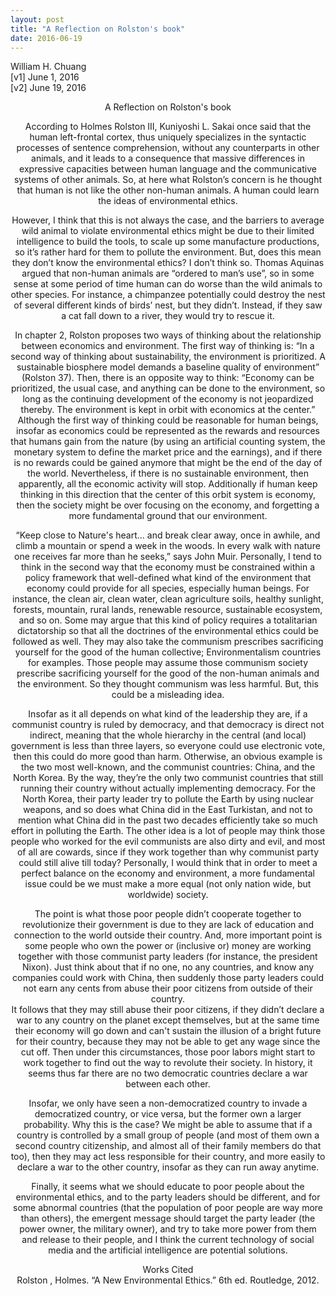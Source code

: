 ```yaml
---
layout: post
title: "A Reflection on Rolston's book"
date: 2016-06-19
---
```

William H. Chuang<br>
[v1] June 1, 2016 <br>
[v2] June 19, 2016<br>

<center>A Reflection on Rolston's book<br>

According to Holmes Rolston III, Kuniyoshi L. Sakai once said that the human left-frontal cortex, thus uniquely specializes in the syntactic processes of sentence comprehension, without any counterparts in other animals, and it leads to a consequence that massive differences in expressive capacities between human language and the communicative systems of other animals. So, at here what Rolston’s concern is he thought that human is not like the other non-human animals. A human could learn the ideas of environmental ethics. <br>

However, I think that this is not always the case, and the barriers to average wild animal to violate environmental ethics might be due to their limited intelligence to build the tools, to scale up some manufacture productions, so it’s rather hard for them to pollute the environment. But, does this mean they don’t know the environmental ethics? I don’t think so. Thomas Aquinas argued that non-human animals are “ordered to man’s use”, so in some sense at some period of time human can do worse than the wild animals to other species. For instance, a chimpanzee potentially could destroy the nest of several different kinds of birds’ nest, but they didn’t. Instead, if they saw a cat fall down to a river, they would try to rescue it.<br>

In chapter 2, Rolston proposes two ways of thinking about the relationship between economics and environment. The first way of thinking is: “In a second way of thinking about sustainability, the environment is prioritized. A sustainable biosphere model demands a baseline quality of environment” (Rolston 37). Then, there is an opposite way to think: “Economy can be prioritized, the usual case, and anything can be done to the environment, so long as the continuing development of the economy is not jeopardized thereby. The environment is kept in orbit with economics at the center.” Although the first way of thinking could be reasonable for human beings, insofar as economics could be represented as the rewards and resources that humans gain from the nature (by using an artificial counting system, the monetary system to define the market price and the earnings), and if there is no rewards could be gained anymore that might be the end of the day of the world. Nevertheless, if there is no sustainable environment, then apparently, all the economic activity will stop. Additionally if human keep thinking in this direction that the center of this orbit system is economy, then the society might be over focusing on the economy, and forgetting a more fundamental ground that our environment.<br>

“Keep close to Nature's heart... and break clear away, once in awhile, and climb a mountain or spend a week in the woods. In every walk with nature one receives far more than he seeks,” says John Muir. Personally, I tend to think in the second way that the economy must be constrained within a policy framework that well-defined what kind of the environment that economy could provide for all species, especially human beings. For instance, the clean air, clean water, clean agriculture soils, healthy sunlight, forests, mountain, rural lands, renewable resource, sustainable ecosystem, and so on. Some may argue that this kind of policy requires a totalitarian dictatorship so that all the doctrines of the environmental ethics could be followed as well. They may also take the communism prescribes sacrificing yourself for the good of the human collective; Environmentalism countries for examples. Those people may assume those communism society prescribe sacrificing yourself for the good of the non-human animals and the environment. So they thought communism was less harmful. But, this could be a misleading idea. <br>

Insofar as it all depends on what kind of the leadership they are, if a communist country is ruled by democracy, and that democracy is direct not indirect, meaning that the whole hierarchy in the central (and local) government is less than three layers, so everyone could use electronic vote, then this could do more good than harm. Otherwise, an obvious example is the two most well-known, and the communist countries: China, and the North Korea. By the way, they’re the only two communist countries that still running their country without actually implementing democracy. For the North Korea, their party leader try to pollute the Earth by using nuclear weapons, and so does what China did in the East Turkistan, and not to mention what China did in the past two decades efficiently take so much effort in polluting the Earth. The other idea is a lot of people may think those people who worked for the evil communists are also dirty and evil, and most of all are cowards, since if they work together than why communist party could still alive till today? Personally, I would think that in order to meet a perfect balance on the economy and environment, a more fundamental issue could be we must make a more equal (not only nation wide, but worldwide) society. <br>

The point is what those poor people didn’t cooperate together to revolutionize their government is due to they are lack of education and connection to the world outside their country. And, more important point is some people who own the power or (inclusive or) money are working together with those communist party leaders (for instance, the president Nixon). Just think about that if no one, no any countries, and know any companies could work with China, then suddenly those party leaders could not earn any cents from abuse their poor citizens from outside of their country. <br>
It follows that they may still abuse their poor citizens, if they didn’t declare a war to any country on the planet except themselves, but at the same time their economy will go down and can't sustain the illusion of a bright future for their country, because they may not be able to get any wage since the cut off. Then under this circumstances, those poor labors might start to work together to find out the way to revolute their society. In history, it seems thus far there are no two democratic countries declare a war between each other. <br>

Insofar, we only have seen a non-democratized country to invade a democratized country, or vice versa, but the former own a larger probability. Why this is the case? We might be able to assume that if a country is controlled by a small group of people (and most of them own a second country citizenship, and almost all of their family members do that too), then they may act less responsible for their country, and more easily to declare a war to the other country, insofar as they can run away anytime.<br> 

Finally, it seems what we should educate to poor people about the environmental ethics, and to the party leaders should be different, and for some abnormal countries (that the population of poor people are way more than others), the emergent message should target the party leader (the power owner, the military owner), and try to take more power from them and release to their people, and I think the current technology of social media and the artificial intelligence are potential solutions.<br>



<center>Works Cited<br></center>
Rolston , Holmes. “A New Environmental Ethics.” 6th ed. Routledge, 2012.
